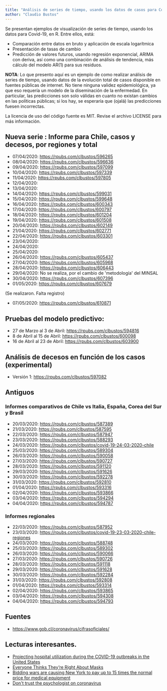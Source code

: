 ```yaml
---
title: "Análisis de series de tiempo, usando los datos de casos para Covid-19"
author: "Claudio Bustos"
---
```


Se presentan ejemplos de visualización de series de tiempo, usando los datos para Covid-19, en R. Entre ellos, está:

- Comparación entre datos en bruto y aplicación de escala logarítmica
- Presentación de tasas de cambio
- Predicción de valores futuros, usando regresión exponencial, ARIMA con deriva, así como una combinación de análisis de tendencia, más cálculo del modelo AR(1) para sus residuos.


**NOTA**: Lo que presento aquí es un ejemplo de como realizar análisis de series de tiempo, usando datos de la evolución total de casos disponible en fuentes públicas de internet. No tiene ninguna validez epidemiológica, ya que eso requería un modelo de la diseminación de la enfermedad. En particular, las predicciones son solo válidas en cuanto no existan cambios en las políticas públicas; si los hay, se esperaría que (ojalá) las predicciones fuesen incorrectas.

La licencia de uso del código fuente es MIT. Revise el archivo LICENSE para más información.

## Nueva serie : Informe para Chile, casos y decesos, por regiones y total

* 07/04/2020: https://rpubs.com/clbustos/596265
* 08/04/2020: https://rpubs.com/clbustos/596636
* 09/04/2020: https://rpubs.com/clbustos/597099
* 10/04/2020: https://rpubs.com/clbustos/597339
* 11/04/2020: https://rpubs.com/clbustos/597805
* 12/04/2020:
* 13/04/2020:
* 14/04/2020: https://rpubs.com/clbustos/599031
* 15/04/2020: https://rpubs.com/clbustos/599648
* 16/04/2020: https://rpubs.com/clbustos/600343
* 17/04/2020: https://rpubs.com/clbustos/600797
* 18/04/2020: https://rpubs.com/clbustos/601204
* 19/04/2020: https://rpubs.com/clbustos/601508
* 20/04/2020: https://rpubs.com/clbustos/602149
* 21/04/2020: https://rpubs.com/clbustos/602771
* 22/04/2020: https://rpubs.com/clbustos/603301
* 23/04/2020:
* 24/04/2020:
* 25/04/2020:
* 26/04/2020: https://rpubs.com/clbustos/605437
* 27/04/2020: https://rpubs.com/clbustos/605968
* 28/04/2020: https://rpubs.com/clbustos/606443
* 29/04/2020: No se realiza, por el cambio de 'metodología' del MINSAL
* 30/04/2020: https://rpubs.com/clbustos/607396
* 01/05/2020: https://rpubs.com/clbustos/607679

(Se realizaron. Falta registro)

* 07/05/2020: https://rpubs.com/clbustos/610871

## Pruebas del modelo predictivo:

* 27 de Marzo al 3 de Abril:  https://rpubs.com/clbustos/594816
* 8 de Abril al 15 de Abril:  https://rpubs.com/clbustos/600098
* 16 de Abril al 23 de Abril: https://rpubs.com/clbustos/603900


## Análisis de decesos en función de los casos (experimental)

* Versión 1: https://rpubs.com/clbustos/597082

## Antiguos
### Informes comparativos de Chile vs Italia, España, Corea del Sur y Brasil

-   20/03/2020: https://rpubs.com/clbustos/587389
-   21/03/2020: https://rpubs.com/clbustos/587595
-   22/03/2020: https://rpubs.com/clbustos/587947
-   23/03/2020: https://rpubs.com/clbustos/588293
-   24/03/2020: https://rpubs.com/clbustos/covid-19-24-03-2020-chile
-   25/03/2020: https://rpubs.com/clbustos/589304
-   26/03/2020: https://rpubs.com/clbustos/590058
-   27/03/2020:  https://rpubs.com/clbustos/590727
-   28/03/2020: https://rpubs.com/clbustos/591120
-   29/03/2020: https://rpubs.com/clbustos/591626
-   30/03/2020: https://rpubs.com/clbustos/592278
-   31/03/2020: https://rpubs.com/clbustos/592810
-   01/04/2020: https://rpubs.com/clbustos/593316
-   02/04/2020: https://rpubs.com/clbustos/593866
-   03/04/2020: https://rpubs.com/clbustos/594294
-   04/04/2020: https://rpubs.com/clbustos/594787


### Informes regionales

* 22/03/2020: https://rpubs.com/clbustos/587952
* 23/03/2020: https://rpubs.com/clbustos/covid-19-23-03-2020-chile-regiones
* 24/03/2020: https://rpubs.com/clbustos/588748
* 25/03/2020: https://rpubs.com/clbustos/589302
* 26/03/2020: https://rpubs.com/clbustos/590066
* 27/03/2020: https://rpubs.com/clbustos/590726
* 28/03/2020: https://rpubs.com/clbustos/591118
* 29/03/2020: https://rpubs.com/clbustos/591628
* 30/03/2020: https://rpubs.com/clbustos/592284
* 31/03/2020: https://rpubs.com/clbustos/592808
* 01/04/2020: https://rpubs.com/clbustos/593314
* 02/04/2020: https://rpubs.com/clbustos/593865
* 03/04/2020: https://rpubs.com/clbustos/594308
* 04/04/2020: https://rpubs.com/clbustos/594793


## Fuentes

* https://www.gob.cl/coronavirus/cifrasoficiales/

## Lecturas interesantes.


* [Projecting hospital utilization during the COVID-19 outbreaks in the United States](https://www.pnas.org/content/early/2020/04/02/2004064117)
* [Everyone Thinks They’re Right About Masks](https://www.theatlantic.com/health/archive/2020/04/coronavirus-pandemic-airborne-go-outside-masks/609235/)
* [Bidding wars are causing New York to pay up to 15 times the normal price for medical equipment](https://www.businessinsider.com/bidding-wars-driving-up-medical-equipment-prices-for-states-cities-2020-4)
* [Don't trust the psychologist on coronavirus](https://unherd.com/2020/03/dont-trust-the-psychologists-on-coronavirus/)